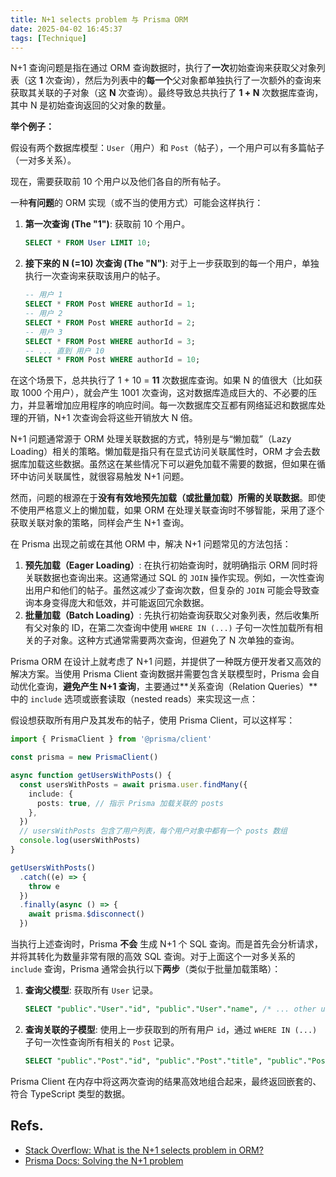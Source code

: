 ```yaml
---
title: N+1 selects problem 与 Prisma ORM
date: 2025-04-02 16:45:37
tags: [Technique]
---
```


N+1 查询问题是指在通过 ORM 查询数据时，执行了**一次**初始查询来获取父对象列表（这 **1** 次查询），然后为列表中的**每一个**父对象都单独执行了一次额外的查询来获取其关联的子对象（这 **N** 次查询）。最终导致总共执行了 **1 + N** 次数据库查询，其中 N 是初始查询返回的父对象的数量。

**举个例子：**

假设有两个数据库模型：`User`（用户）和 `Post`（帖子），一个用户可以有多篇帖子（一对多关系）。

现在，需要获取前 10 个用户以及他们各自的所有帖子。

一种**有问题**的 ORM 实现（或不当的使用方式）可能会这样执行：

1.  **第一次查询 (The "1")**: 获取前 10 个用户。
    ```sql
    SELECT * FROM User LIMIT 10;
    ```
2.  **接下来的 N (=10) 次查询 (The "N")**: 对于上一步获取到的每一个用户，单独执行一次查询来获取该用户的帖子。
    ```sql
    -- 用户 1
    SELECT * FROM Post WHERE authorId = 1;
    -- 用户 2
    SELECT * FROM Post WHERE authorId = 2;
    -- 用户 3
    SELECT * FROM Post WHERE authorId = 3;
    -- ... 直到 用户 10
    SELECT * FROM Post WHERE authorId = 10;
    ```

在这个场景下，总共执行了 1 + 10 = **11** 次数据库查询。如果 N 的值很大（比如获取 1000 个用户），就会产生 1001 次查询，这对数据库造成巨大的、不必要的压力，并显著增加应用程序的响应时间。每一次数据库交互都有网络延迟和数据库处理的开销，N+1 次查询会将这些开销放大 N 倍。

N+1 问题通常源于 ORM 处理关联数据的方式，特别是与“懒加载”（Lazy Loading）相关的策略。懒加载是指只有在显式访问关联属性时，ORM 才会去数据库加载这些数据。虽然这在某些情况下可以避免加载不需要的数据，但如果在循环中访问关联属性，就很容易触发 N+1 问题。

然而，问题的根源在于**没有有效地预先加载（或批量加载）所需的关联数据**。即使不使用严格意义上的懒加载，如果 ORM 在处理关联查询时不够智能，采用了逐个获取关联对象的策略，同样会产生 N+1 查询。

在 Prisma 出现之前或在其他 ORM 中，解决 N+1 问题常见的方法包括：

1.  **预先加载（Eager Loading）**: 在执行初始查询时，就明确指示 ORM 同时将关联数据也查询出来。这通常通过 SQL 的 `JOIN` 操作实现。例如，一次性查询出用户和他们的帖子。虽然这减少了查询次数，但复杂的 `JOIN` 可能会导致查询本身变得庞大和低效，并可能返回冗余数据。
2.  **批量加载（Batch Loading）**: 先执行初始查询获取父对象列表，然后收集所有父对象的 ID，在第二次查询中使用 `WHERE IN (...)` 子句一次性加载所有相关的子对象。这种方式通常需要两次查询，但避免了 N 次单独的查询。

Prisma ORM 在设计上就考虑了 N+1 问题，并提供了一种既方便开发者又高效的解决方案。当使用 Prisma Client 查询数据并需要包含关联模型时，Prisma 会自动优化查询，**避免产生 N+1 查询**，主要通过**关系查询（Relation Queries）**中的 `include` 选项或嵌套读取（nested reads）来实现这一点：

假设想获取所有用户及其发布的帖子，使用 Prisma Client，可以这样写：

```typescript
import { PrismaClient } from '@prisma/client'

const prisma = new PrismaClient()

async function getUsersWithPosts() {
  const usersWithPosts = await prisma.user.findMany({
    include: {
      posts: true, // 指示 Prisma 加载关联的 posts
    },
  })
  // usersWithPosts 包含了用户列表，每个用户对象中都有一个 posts 数组
  console.log(usersWithPosts)
}

getUsersWithPosts()
  .catch((e) => {
    throw e
  })
  .finally(async () => {
    await prisma.$disconnect()
  })
```

当执行上述查询时，Prisma **不会** 生成 N+1 个 SQL 查询。而是首先会分析请求，并将其转化为数量非常有限的高效 SQL 查询。对于上面这个一对多关系的 `include` 查询，Prisma 通常会执行以下**两步**（类似于批量加载策略）：

1.  **查询父模型**: 获取所有 `User` 记录。
    ```sql
    SELECT "public"."User"."id", "public"."User"."name", /* ... other user fields */ FROM "public"."User" WHERE 1=1
    ```
2.  **查询关联的子模型**: 使用上一步获取到的所有用户 `id`，通过 `WHERE IN (...)` 子句一次性查询所有相关的 `Post` 记录。
    ```sql
    SELECT "public"."Post"."id", "public"."Post"."title", "public"."Post"."authorId", /* ... other post fields */ FROM "public"."Post" WHERE "public"."Post"."authorId" IN ($1, $2, $3, ...) /* 这里的 $1, $2, ... 是第一步查到的用户 ID 列表 */
    ```

Prisma Client 在内存中将这两次查询的结果高效地组合起来，最终返回嵌套的、符合 TypeScript 类型的数据。

## Refs.

* [Stack Overflow: What is the N+1 selects problem in ORM?](https://stackoverflow.com/questions/97197/what-is-the-n1-selects-problem-in-orm-object-relational-mapping)
* [Prisma Docs: Solving the N+1 problem](https://www.prisma.io/docs/orm/prisma-client/queries/query-optimization-performance#solving-the-n1-problem)